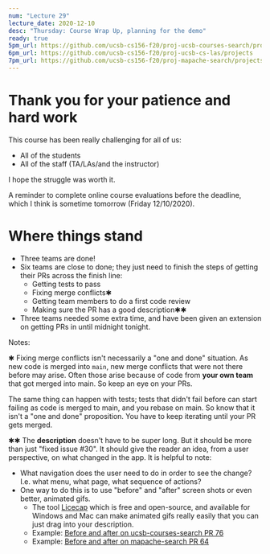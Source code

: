 ```yaml
---
num: "Lecture 29"
lecture_date: 2020-12-10
desc: "Thursday: Course Wrap Up, planning for the demo"
ready: true
5pm_url: https://github.com/ucsb-cs156-f20/proj-ucsb-courses-search/projects
6pm_url: https://github.com/ucsb-cs156-f20/proj-ucsb-cs-las/projects
7pm_url: https://github.com/ucsb-cs156-f20/proj-mapache-search/projects
---
```


# Thank you for your patience and hard work

This course has been really challenging for all of us:
* All of the students
* All of the staff (TA/LAs/and the instructor)

I hope the struggle was worth it.

A reminder to complete online course evaluations before the deadline, which I think is sometime tomorrow (Friday 12/10/2020).

# Where things stand

* Three teams are done!
* Six teams are close to done; they just need to finish the steps of getting their PRs across the finish line:
  - Getting tests to pass
  - Fixing merge conflicts✱
  - Getting team members to do a first code review
  - Making sure the PR has a good description✱✱
* Three teams needed some extra time, and have been given an extension on getting PRs in until midnight tonight.


Notes:

✱ Fixing merge conflicts isn't necessarily a "one and done" situation.  As new code is merged into `main`, new merge conflicts that were not there before may arise. Often those
  arise because of code from **your own team** that got merged into main.   So keep an eye on your PRs.

  The same thing can happen with tests; tests that didn't fail before can start failing as code is merged to main, and you rebase on main.    So know that it isn't
  a "one and done" proposition.   You have to keep iterating until your PR gets merged.

✱✱ The **description** doesn't have to be super long.  But it should be more than just "fixed issue #30".   It should give the reader an idea, from a
user perspective, on what changed in the app.  It is helpful to note:
- What navigation does the user need to do in order to see the change?  I.e. what menu, what page, what sequence of actions?
- One way to do this is to use "before" and "after" screen shots or even better, animated gifs.  
  - The tool [Licecap](https://www.cockos.com/licecap/) which is free and open-source, and available for Windows and Mac can make animated gifs really easily that you can just drag into your description.
  - Example: [Before and after on ucsb-courses-search PR 76](https://github.com/ucsb-cs156-f20/proj-ucsb-courses-search/pull/76)
  - Example: [Before and after on mapache-search PR 64](https://github.com/ucsb-cs156-f20/proj-mapache-search/pull/64)
